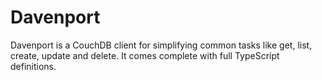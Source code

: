 # Davenport

Davenport is a CouchDB client for simplifying common tasks like get, list, create, update and delete. It comes complete with full TypeScript definitions.
